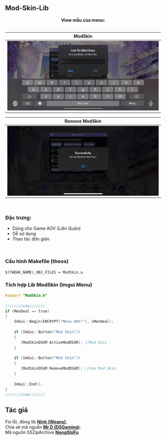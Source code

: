 ## Mod-Skin-Lib

<div style="text-align: center;">
<b>View mẫu của menu:</b><br><br>

|                                          ModSkin                                              |
| :-------------------------------------------------------------------------------------------: |
| ![](https://github.com/WeansHHN/img/blob/main/photo_2024-03-13_20-48-31.jpg?raw=true) |

|                                       Remove ModSkin                                          |
| :-------------------------------------------------------------------------------------------: |
| ![](https://github.com/WeansHHN/img/blob/main/photo_2024-03-13_20-48-26.jpg?raw=true) |

</div>

<br>

### Đặc trưng:
* Dùng cho Game AOV (Liên Quân)
* Dễ sử dụng
* Thao tác đơn giản

<br>

### Cấu hình Makefile (theos)
```make
$(TWEAK_NAME)_OBJ_FILES = ModSkin.a
```

### Tích hợp Lib ModSkin (Imgui Menu)

```Objective-C
#import "ModSkin.h"

///////Code///////
if (MenDeal == true)
{                
    ImGui::Begin(ENCRYPT("Menu AOV!"), &MenDeal); 

    if (ImGui::Button("Mod Skin"))
    {
       [ModSkinDSGM ActiveModDSGM]; //Mod Skin
    }

    if (ImGui::Button("Mod Skin"))
    {
       [ModSkinDSGM RemoveModDSGM]; //Xóa Mod Skin
    }

    ImGui::End();
}
///////Code///////

```

## Tác giả

Fix lỗi, đóng lib <b>[Ninh (Weans)](https://hhnios.site).</br></b>
Chia sẻ mã nguồn <b>[Mr D (DSGaming)](https://shopdsgm.vn).</br></b>
Mã nguồn SSZipArchive <b>[NongShiFu](https://github.com/nongshifu)</b>
